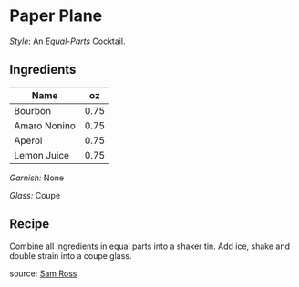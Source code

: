 # Paper Plane


_Style_: An _Equal-Parts_ Cocktail.

## Ingredients

| Name | oz |
| ----------- | ------- |
| Bourbon | 0.75 |
| Amaro Nonino | 0.75 |
| Aperol | 0.75 |
| Lemon Juice | 0.75 |

_Garnish:_ None

_Glass:_ Coupe

## Recipe

Combine all ingredients in equal parts into a shaker tin. Add ice, shake and double strain into a coupe glass.

source: [Sam Ross](https://punchdrink.com/recipes/paper-plane/)

[^1]: Citrus forward
[^2]: Sam Ross
[^3]: Modern Classic
